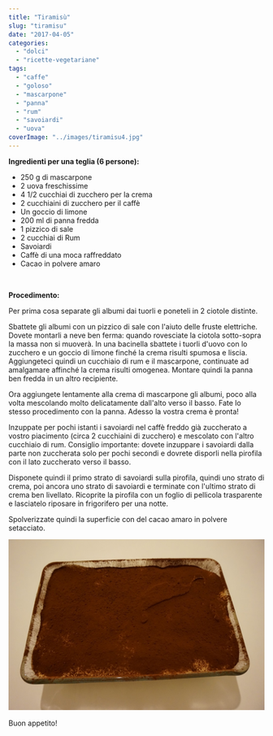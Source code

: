 ```yaml
---
title: "Tiramisù"
slug: "tiramisu"
date: "2017-04-05"
categories: 
  - "dolci"
  - "ricette-vegetariane"
tags: 
  - "caffe"
  - "goloso"
  - "mascarpone"
  - "panna"
  - "rum"
  - "savoiardi"
  - "uova"
coverImage: "../images/tiramisu4.jpg"
---
```


**Ingredienti per una teglia (6 persone):**

- 250 g di mascarpone
- 2 uova freschissime
- 4 1/2 cucchiai di zucchero per la crema
- 2 cucchiaini di zucchero per il caffè
- Un goccio di limone
- 200 ml di panna fredda
- 1 pizzico di sale
- 2 cucchiai di Rum
- Savoiardi
- Caffè di una moca raffreddato
- Cacao in polvere amaro

 

**Procedimento:**

Per prima cosa separate gli albumi dai tuorli e poneteli in 2 ciotole distinte.

Sbattete gli albumi con un pizzico di sale con l'aiuto delle fruste elettriche. Dovete montarli a neve ben ferma: quando rovesciate la ciotola sotto-sopra la massa non si muoverà. In una bacinella sbattete i tuorli d'uovo con lo zucchero e un goccio di limone finché la crema risulti spumosa e liscia. Aggiungeteci quindi un cucchiaio di rum e il mascarpone, continuate ad amalgamare affinché la crema risulti omogenea. Montare quindi la panna ben fredda in un altro recipiente.

Ora aggiungete lentamente alla crema di mascarpone gli albumi, poco alla volta mescolando molto delicatamente dall'alto verso il basso. Fate lo stesso procedimento con la panna. Adesso la vostra crema è pronta!

Inzuppate per pochi istanti i savoiardi nel caffè freddo già zuccherato a vostro piacimento (circa 2 cucchiaini di zucchero) e mescolato con l'altro cucchiaio di rum. Consiglio importante: dovete inzuppare i savoiardi dalla parte non zuccherata solo per pochi secondi e dovrete disporli nella pirofila con il lato zuccherato verso il basso.

Disponete quindi il primo strato di savoiardi sulla pirofila, quindi uno strato di crema, poi ancora uno strato di savoiardi e terminate con l'ultimo strato di crema ben livellato. Ricoprite la pirofila con un foglio di pellicola trasparente e lasciatelo riposare in frigorifero per una notte.

Spolverizzate quindi la superficie con del cacao amaro in polvere setacciato.

![tiramisu](../images/tiramisu.jpg)

Buon appetito!

